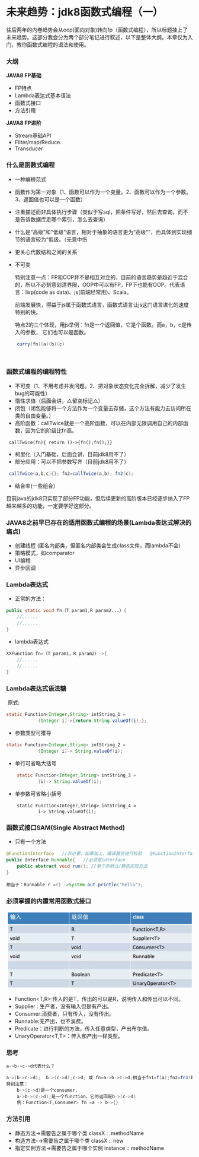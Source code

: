 # 未来趋势：jdk8函数式编程（一）

​	往后两年的内卷趋势会从oop(面向对象)转向fp（函数式编程），所以标题挂上了未来趋势。这部分我会分为两个部分笔记进行叙述，以下是整体大纲。本章仅为入门，教你函数式编程的语法和使用。

### 大纲

**JAVA8 FP基础**

* FP特点
* Lambda表达式基本语法
* 函数式接口
* 方法引用

**JAVA8 FP进阶**

*  Stream基础API
* Filter/map/Reduce.
* Transducer



### 什么是函数式编程
*  一种编程范式
*  函数作为第一对象（1、函数可以作为一个变量。2、函数可以作为一个参数。3、返回值也可以是一个函数）
*  注重描述而非具体执行步骤（类似于写sql，把条件写好，然后去查询，而不是告诉数据库走哪个索引，怎么去查询）
  *  什么是“高级”和"低级"语言，相对于抽象的语言更为“高级“”，而具体到实现细节的语言较为“低级。（无意中伤

* 更关心代数结构之间的关系
* 不可变

  特别注意一点：FP和OOP并不是相互对立的，目前的语言趋势是趋近于混合的，所以不必刻意划清界限，OOP中可以有FP，FP下也能有OOP。代表语言：lisp(code as data)、js(前端经常用)、Scala。

  前端发展快，得益于js属于函数式语言，函数式语言让js这门语言进化的速度特别的快。

  特点2的三个体现，用js举例：fn是一个返回值，它是个函数。而a，b，c是传入的参数， 它们也可以是函数。

```java
	curry(fn)(a)(b)(c)
```

​	

### 函数式编程的编程特性

* 不可变（1、不用考虑并发问题。2、把对象状态变化完全拆解，减少了发生bug的可能性）
* 惰性求值（后面会讲，△留空标记△）
* 闭包（闭包能够将一个方法作为一个变量去存储，这个方法有能力去访问所在类的自由变量。）
* 高阶函数：callTwice就是一个高阶函数，可以在内部无限调用自己的内部函数，因为它的阶级比fn高。

```
 callTwice(fn){ return ()->{fn();fn();}}
```

* 柯里化（入门基础，后面会讲，目前jdk8用不了）
* 部分应用：可以不把参数写齐（目前jdk8用不了）

```java
 callTwice(a,b,c){}; fn2=callTwice(a,b); fn2(c);
```

* 结合率(一些组合)

目前java的jdk8只实现了部分FP功能，但后续更新的高阶版本已经逐步纳入了FP越来越多的功能，一定要学好这部分。



### JAVA8之前早已存在的适用函数式编程的场景(Lambda表达式解决的痛点)

* 创建线程 (匿名内部类，但匿名内部类会生成class文件，而lambda不会)
* 策略模式，如comparator
* UI编程
* 异步回调

### Lambda表达式

* 正常的方法：

```java
public static void fn（T param1,R param2...）{
    //......
	//......
}
```

* lambda表达式

```java
XXFunction fn=（T param1，R param2）->{
    //......
    //......
}
```

### Lambda表达式语法糖

​	原式:

```java
static Function<Integer,String> intString_1 =
            (Integer i)->{return String.valueOf(i);};
```

* 参数类型可推导

```java
static Function<Integer,String> intString_2 =
            (Integer i)-> String.valueOf(i);
```

* 单行可省略大括号

```java
    static Function<Integer,String> intString_3 =
            (i)-> String.valueOf(i);
```

* 单参数可省略小括号

```
    static Function<Integer,String> intString_4 =
            i-> String.valueOf(i);
```

### 函数式接口SAM(Single Abstract Method)

* 只有一个方法

```java
@FunctionInterface   //非必要，如果加上，编译器会进行校验   @FunctionInterface是为了告诉别人，他是函数式接口
public Interface Runnable{   //必须是interface
	public abstract void run(); //单个非默认/静态实现方法
}

相当于：Runnable r =() ->System.out.println("hello"); 
```

### 必须掌握的内置常用函数式接口

![image-20210621201031965](未来趋势：jdk8函数式编程（一）/image-20210621201031965.png)

* Function<T,R>:传入的是T，传出的可以是R，说明传入和传出可以不同。
* Supplier <T>: 生产者，没有输入但是有产出。
* Consumer<T>:消费者，只有传入，没有传出。
* Runnable:无产出，也不消费。
* Predicate<T>：进行判断的方法，传入任意类型，产出布尔值。
* UnaryOperator<T,T>：传入和产出一样类型。

### 思考

```java
a->b->c->d代表什么？
```

```java
a->(b->c->d);  b->(c->d);c->d; 或 fn=a->b->c->d;相当于fn1=f(a);fn2=fn1(b);d=fn2(c);
特别注意：
    b->(c->d)是一个consumer，
    a->b->(c->d);是一个function，它的返回是b->(c->d)
	例：Function<T,Consumer> fn =a -> b->{}    
```

### 方法引用

* 静态方法→需要告之属于哪个类   									classX : :methodName
* 构造方法-→需要告之属于哪个类                                      classX :: new
* 指定实例方法→需要告之属于哪个实例                            instance :: methodName